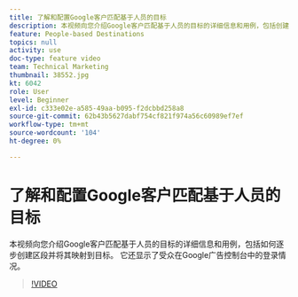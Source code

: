 ```yaml
---
title: 了解和配置Google客户匹配基于人员的目标
description: 本视频向您介绍Google客户匹配基于人员的目标的详细信息和用例，包括创建区段并将其映射到目标的演练。 它还显示了受众在Google广告控制台中的登录情况。
feature: People-based Destinations
topics: null
activity: use
doc-type: feature video
team: Technical Marketing
thumbnail: 38552.jpg
kt: 6042
role: User
level: Beginner
exl-id: c333e02e-a585-49aa-b095-f2dcbbd258a8
source-git-commit: 62b43b5627dabf754cf821f974a56c60989ef7ef
workflow-type: tm+mt
source-wordcount: '104'
ht-degree: 0%

---
```


# 了解和配置Google客户匹配基于人员的目标

本视频向您介绍Google客户匹配基于人员的目标的详细信息和用例，包括如何逐步创建区段并将其映射到目标。 它还显示了受众在Google广告控制台中的登录情况。

>[!VIDEO](https://video.tv.adobe.com/v/38552/?quality=12&learn=on)
